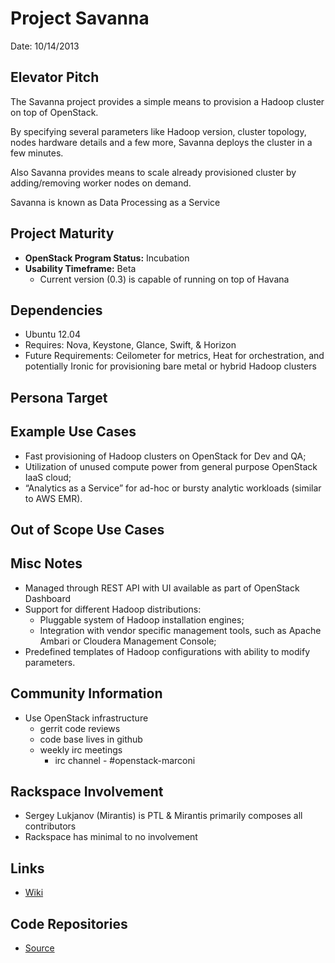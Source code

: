 # Project Savanna 

Date: 10/14/2013

## Elevator Pitch

The Savanna project provides a simple means to provision a Hadoop cluster on
top of OpenStack.

By specifying several parameters like Hadoop version, cluster topology, nodes
hardware details and a few more, Savanna deploys the cluster in a few minutes.

Also Savanna provides means to scale already provisioned cluster 
by adding/removing worker nodes on demand.

Savanna is known as Data Processing as a Service

## Project Maturity
* **OpenStack Program Status:** Incubation
* **Usability Timeframe:** Beta
  * Current version (0.3) is capable of running on top of Havana

## Dependencies
* Ubuntu 12.04
* Requires: Nova, Keystone, Glance, Swift, & Horizon
* Future Requirements: Ceilometer for metrics, Heat for orchestration, and
potentially Ironic for provisioning bare metal or hybrid Hadoop clusters

## Persona Target
  
## Example Use Cases
* Fast provisioning of Hadoop clusters on OpenStack for Dev and QA;
* Utilization of unused compute power from general purpose OpenStack IaaS
  cloud;
* “Analytics as a Service” for ad-hoc or bursty analytic workloads (similar to
  AWS EMR).

## Out of Scope Use Cases

## Misc Notes
* Managed through REST API with UI available as part of OpenStack Dashboard
* Support for different Hadoop distributions:
    * Pluggable system of Hadoop installation engines;
    * Integration with vendor specific management tools, such as Apache Ambari or
    Cloudera Management Console;
* Predefined templates of Hadoop configurations with ability to modify
parameters.

## Community Information
* Use OpenStack infrastructure
  * gerrit code reviews
  * code base lives in github
  * weekly irc meetings
      * irc channel - #openstack-marconi

## Rackspace Involvement
* Sergey Lukjanov (Mirantis) is PTL & Mirantis primarily composes all
contributors
* Rackspace has minimal to no involvement

## Links
* [Wiki](https://wiki.openstack.org/wiki/Savanna)

## Code Repositories
* [Source](https://github.com/search?q=%40openstack+savanna)
